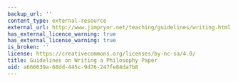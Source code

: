 ```yaml
---
backup_url: ''
content_type: external-resource
external_url: http://www.jimpryor.net/teaching/guidelines/writing.html
has_external_licence_warning: true
has_external_license_warning: true
is_broken: ''
license: https://creativecommons.org/licenses/by-nc-sa/4.0/
title: Guidelines on Writing a Philosophy Paper
uid: a666639a-68dd-445c-9d76-247fe84da7b8
---
```

